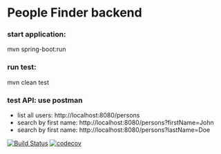 # People Finder backend

### start application:
 mvn spring-boot:run

### run test:
 mvn clean test
 
### test API: use postman
* list all users: http://localhost:8080/persons
* search by first name: http://localhost:8080/persons?firstName=John
* search by first name: http://localhost:8080/persons?lastName=Doe

[![Build Status](https://travis-ci.org/atwjsw/peoplefinder.svg?branch=master)](https://travis-ci.org/atwjsw/peoplefinder)
[![codecov](https://codecov.io/gh/atwjsw/peoplefinder/branch/master/graph/badge.svg)](https://codecov.io/gh/atwjsw/peoplefinder)

